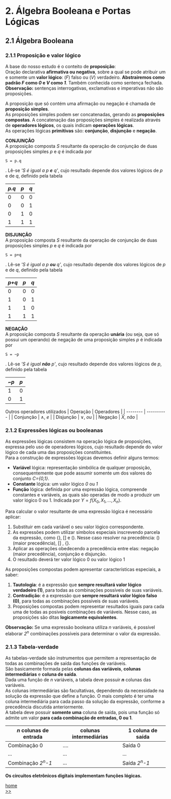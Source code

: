 # 2. Álgebra Booleana e Portas Lógicas

## 2.1 Álgebra Booleana
### 2.1.1 Proposição e valor lógico
A base do nosso estudo é o conteito de **proposição**:  
Oração declarativa **afirmativa ou negativa**, sobre a qual se pode atribuir um e somente um **valor lógico**: (*F*) falso ou (*V*) verdadeiro. **Abstrairemos como padrão *F* como *0* e *V* como *1***.
Também conhecida como sentença fechada.  
**Observação:** sentenças interrogativas, exclamativas e imperativas não são proposições.  


A proposição que só contém uma afirmação ou negação é chamada de **proposição simples**.  
As proposições simples podem ser concatenadas, gerando as **proposições compostas**. 
A concatenação das proposições simples é realizada através de **operadores lógicos**, os quais indicam **operações lógicas**.  
As operações lógicas **primitivas** são: **conjunção**, **disjunção** e **negação**.   

**CONJUNÇÃO**  
A proposição composta *S* resultante da operação de conjunção de duas proposições simples *p* e *q* é indicada por
```
S = p.q
```
. Lê-se *'S é igual a p **e** q'*, cujo resultado depende dos valores lógicos de *p* e de *q*, definido pela tabela  

| *p.q* | *p* | *q* |
| ----- | --- | --- |
| 0 | 0 | 0 |
| 0 | 0 | 1 |
| 0 | 1 | 0 |
| 1 | 1 | 1 |

**DISJUNÇÃO**  
A proposição composta *S* resultante da operação de conjunção de duas proposições simples *p* e *q* é indicada por
```
S = p+q
```
. Lê-se *'S é igual a p **ou** q'*, cujo resultado depende dos valores lógicos de *p* e de *q*, definido pela tabela  

| *p+q* | *p* | *q* |
| ----- | --- | --- |
| 0 | 0 | 0 |
| 1 | 0 | 1 |
| 1 | 1 | 0 |
| 1 | 1 | 1 |

**NEGAÇÃO**  
A proposição composta *S* resultante da operação **unária** (ou seja, que só possui um operando) de negação de uma proposição simples
*p* é indicada por
```
S = ~p
```
. Lê-se *'S é igual **não** p'*, cujo resultado depende dos valores lógicos de *p*, definido pela tabela  

| *~p* | *p* |
| ----- | --- |
| 1 | 0 |
| 0 | 1 |

Outros operadores utilizados
| Operação | Operadores |
| -------- | ---------- |
| Conjunção | $\land$, *e* |
| Disjunção | $\lor$, *ou* |
| Negação | $\bar{X}$, *não* |

### 2.1.2 Expressões lógicas ou booleanas
As expressões lógicas consistem na operação lógica de proposições, expressa pelo uso de operadores lógicos, cujo resultado depende do valor lógico de cada uma das proposições constituintes.  
Para a construção de expressões lógicas devemos definir alguns termos:  
- **Variável** lógica: representação simbólica de qualquer proposição, consequentemente que pode assumir somente um dos valores do conjunto *C={0,1}*.
- **Constante** lógica: um valor lógico *0* ou *1*
- **Função** lógica: definida por uma expressão lógica, compreende constantes e variáveis, as quais são operadas de modo a produzir um valor lógico 0 ou 1. Indicada por $Y=f(X_0,X_1, ..., X_n)$.

Para calcular o valor resultante de uma expressão lógica é necessário aplicar:  
1. Substituir em cada variável o seu valor lógico correspondente.
2. As expressões podem utilizar símbolos especiais inscrevendo parcela da expressão, como {}, [] e (). Nesse caso resolver na precedência: () (maior precedência), [] , {}.
3. Aplicar as operações obedecendo a precedência entre elas: negação (maior precedência), conjunção e disjunção.
4. O resultado deverá ter valor lógico 0 ou valor lógico 1

As proposições compostas podem apresentar características especiais, a saber:  
1. **Tautologia**: é a expressão que **sempre resultará valor lógico verdadeiro (1)**, para todas as combinações possíveis de suas variáveis.
2. **Contradição**: é a expressão que **sempre resultará valor lógico falso (0)**, para todas as combinações possíveis de suas variáveis.
3. Proposições compostas podem representar resultados iguais para cada uma de todas as posiveis combinações de variáveis. Nesse caso, as proposições são ditas **logicamente equivalentes**.

**Observação:** Se uma expressão booleana utiliza *n* variáveis, é possível elaborar *2<sup>n</sup>* combinações possíveis para determinar o valor da expressão.

### 2.1.3 Tabela-verdade
As tabelas-verdade são instrumentos que permitem a representação de todas as combinações de saída das funções de variáveis.  
São basicamente formada pelas **colunas das variáveis**, **colunas intermediárias** e **coluna de saída**.  
Dada uma função de *n* variáveis, a tabela deve possuir ***n*** colunas das variáveis.  
As colunas intermediárias são facultativas, dependendo da necessidade na solução da expressão que define a função. O mais completo é ter uma coluna intermediária para cada passo da solução da expressão, conforme a precedência discutida anteriormente.   
A tabela deve possuir **somente uma** coluna de saída, pois uma função só admite um valor **para cada combinação de entradas, 0 ou 1**.  

| *n* colunas de entrada | colunas intermediárias | 1 coluna de saída |
| ---------------------- | ---------------------- | ----------------- |
| Combinação 0 | .... | Saída 0 |
| ... | ... | ... |
| Combinação *2<sup>n</sup>-1* | ... | Saída *2<sup>n</sup>-1* |

**Os circuitos eletrônicos digitais implementam funções lógicas.**

[home](https://github.com/claytonjasilva/claytonjasilva.github.io/blob/main/sisdig_aulas.md)  
[>>](https://github.com/claytonjasilva/claytonjasilva.github.io/blob/main/sisdig_aulas/algebraPortasLogicas1.md)
